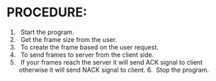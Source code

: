 # PROCEDURE:
1.   Start the program.
2.   Get the frame size from the user.
3.   To create the frame based on the user request.
4.   To send frames to server from the client side.
5.   If your frames reach the server it will send ACK signal to client   otherwise it will send NACK signal to client.
6.  Stop the program.
